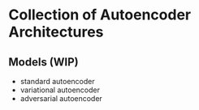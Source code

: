 # Collection of Autoencoder Architectures

## Models (WIP)

- standard autoencoder
- variational autoencoder
- adversarial autoencoder
